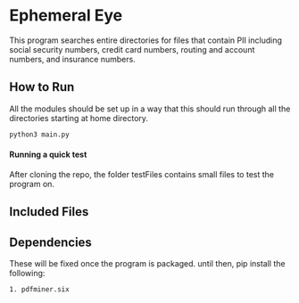 # Ephemeral Eye

This program searches entire directories for files that contain PII including social security numbers, credit card numbers, routing and account numbers, and insurance numbers.

## How to Run
All the modules should be set up in a way that this should run through all the directories starting at home directory.

```python
python3 main.py
```
#### Running a quick test
After cloning the repo, the folder testFiles contains small files to test the program on.

## Included Files

## Dependencies
These will be fixed once the program is packaged. until then, pip install the following:

```
1. pdfminer.six
```



